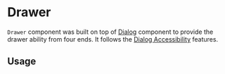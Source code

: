 # Drawer

`Drawer` component was built on top of [Dialog](https://reakit.io/docs/dialog/)
component to provide the drawer ability from four ends. It follows the
[Dialog Accessibility](https://reakit.io/docs/dialog/#accessibility) features.

<!-- INJECT_TOC -->

## Usage

<!-- IMPORT_EXAMPLE src/drawer/stories/__js/Drawer.component.jsx -->

<!-- CODESANDBOX
link_title: Drawer
js: src/drawer/stories/__js/Drawer.component.jsx
deps: ["@emotion/css"]
-->

<!-- INJECT_COMPOSITION src/drawer -->

<!-- INJECT_PROPS src/drawer -->
